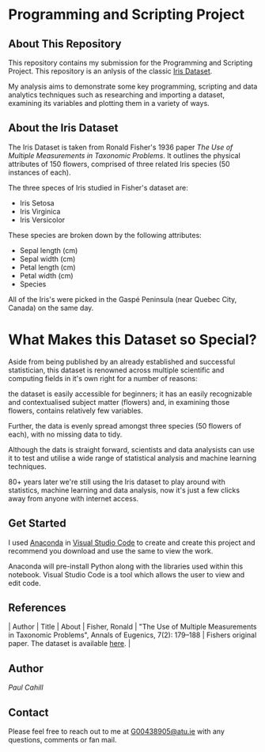 # Programming and Scripting Project

## About This Repository
This repository contains my submission for the Programming and Scripting Project. This repository is an anlysis of the classic [Iris Dataset](https://archive.ics.uci.edu/dataset/53/iris).

My analysis aims to demonstrate some key programming, scripting and data analytics techniques such as researching and importing a dataset, examining its variables and plotting them in a variety of ways.

## About the Iris Dataset
The Iris Dataset is taken from Ronald Fisher's 1936 paper *The Use of Multiple Measurements in Taxonomic Problems*. It outlines the physical attributes of 150 flowers, comprised of three related Iris species (50 instances of each).

The three speces of Iris studied in Fisher's dataset are:

- Iris Setosa 
- Iris Virginica
- Iris Versicolor

These species are broken down by the following attributes:

- Sepal length (cm)
- Sepal width (cm)
- Petal length (cm)
- Petal width (cm)
- Species

All of the Iris's were picked in the Gaspé Peninsula (near Quebec City, Canada) on the same day.

# What Makes this Dataset so Special?
Aside from being published by an already established and successful statistician, this dataset is renowned across multiple scientific and computing fields in it's own right for a number of reasons:

the dataset is easily accessible for beginners; it has an easily recognizable and contextualised subject matter (flowers) and, in examining those flowers, contains relatively few variables.

Further, the data is evenly spread amongst three species (50 flowers of each), with no missing data to tidy.

Although the dats is straight forward, scientists and data analysists can use it to test and utilise a wide range of statistical analysis and machine learning techniques.

80+ years later we're still using the Iris dataset to play around with statistics, machine learning and data analysis, now it's just a few clicks away from anyone with internet access.


## Get Started
I used [Anaconda](https://www.anaconda.com/download) in [Visual Studio Code](https://code.visualstudio.com/download) to create and create this project and recommend you download and use the same to view the work.

Anaconda will pre-install Python along with the libraries used within this notebook. Visual Studio Code is a tool which allows the user to view and edit code.

## References
| Author | Title | About |
Fisher, Ronald | "The Use of Multiple Measurements in Taxonomic Problems", Annals of Eugenics, 7(2): 179–188 | Fishers original paper. The dataset is available [here](https://archive.ics.uci.edu/dataset/53/iris). |


## Author
*Paul Cahill*

## Contact
Please feel free to reach out to me at G00438905@atu.ie with any questions, comments or fan mail.